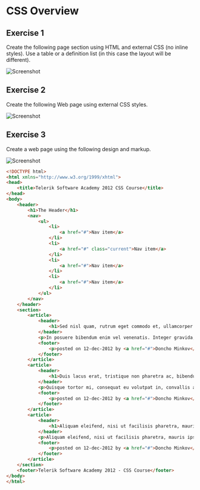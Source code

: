 # CSS Overview

## Exercise 1
Create the following page section using HTML and external CSS (no inline styles). Use a table or a definition list (in this case the layout will be different).

![Screenshot](https://github.com/flextry/Telerik-Academy/blob/master/Web%20Design%20%26%20Development/2.%20CSS%20Styling/01.%20CSS%20-%20Overview/01.%20Ticket%20Information/index.png?raw=true)

## Exercise 2
Create the following Web page using external CSS styles.

![Screenshot](https://github.com/flextry/Telerik-Academy/blob/master/Web%20Design%20%26%20Development/2.%20CSS%20Styling/01.%20CSS%20-%20Overview/02.%20Styled%20Table/index.png?raw=true)

## Exercise 3
Create a web page using the following design and markup.

![Screenshot](https://github.com/flextry/Telerik-Academy/blob/master/Web%20Design%20%26%20Development/2.%20CSS%20Styling/01.%20CSS%20-%20Overview/03.%20Stylization%20of%20page/index.png?raw=true)


```html
<!DOCTYPE html>
<html xmlns="http://www.w3.org/1999/xhtml">
<head>
    <title>Telerik Software Academy 2012 CSS Course</title>
</head>
<body>
    <header>
        <h1>The Header</h1>
        <nav>
            <ul>
                <li>
                    <a href="#">Nav item</a>
                </li>
                <li>
                    <a href="#" class="current">Nav item</a>
                </li>
                <li>
                    <a href="#">Nav item</a>
                </li>
                <li>
                    <a href="#">Nav item</a>
                </li>
            </ul>
        </nav>
    </header>
    <section>
        <article>
            <header>
                <h1>Sed nisl quam, rutrum eget commodo et, ullamcorper sed quam</h1>
            </header>
            <p>In posuere bibendum enim vel venenatis. Integer gravida, tortor quis gravida fermentum, libero orci hendrerit sapien, sed facilisis turpis mauris vitae turpis. Suspendisse nunc justo, dapibus in condimentum eget, rutrum id risus. Ut varius vulputate tortor. Suspendisse fermentum laoreet ante, ut placerat enim condimentum tristique. Sed gravida scelerisque enim at euismod. Integer aliquam vehicula purus quis accumsan. Nulla eu orci nec metus condimentum vestibulum sit amet quis lacus. Mauris tempor venenatis ultrices. Phasellus et leo a massa dapibus pharetra. Donec ut tellus vel mauris imperdiet ornare. Aliquam lacus purus, dictum et tristique id, ornare vitae arcu. Sed rutrum, neque sit amet euismod viverra, libero erat fermentum neque, a cursus libero urna eu erat. Pellentesque at tempor risus.</p>
            <footer>
                <p>posted on 12-dec-2012 by <a href="#">Doncho Minkov</a></p>
            </footer>
        </article>
        <article>
            <header>
                <h1>Duis lacus erat, tristique non pharetra ac, bibendum sit amet ante</h1>
            </header>
            <p>Quisque tortor mi, consequat eu volutpat in, convallis a turpis. Aenean neque mi, vehicula id sollicitudin hendrerit, posuere quis elit. Aliquam ultricies ante fringilla tortor scelerisque a pharetra orci ornare. Vivamus nec mi id lorem ullamcorper convallis. Maecenas ornare volutpat dui. Aliquam erat volutpat. Aliquam erat volutpat. Nulla gravida erat nec erat pulvinar sed rhoncus risus congue. Nulla vel dui elit.</p>
            <footer>
                <p>posted on 12-dec-2012 by <a href="#">Doncho Minkov</a></p>
            </footer>
        </article>
        <article>
            <header>
                <h1>Aliquam eleifend, nisi ut facilisis pharetra, mauris ipsum sagittis lacus</h1>
            </header>
            <p>Aliquam eleifend, nisi ut facilisis pharetra, mauris ipsum sagittis lacus, vel aliquam urna felis ac leo. Nullam massa odio, consequat ut posuere at, lacinia at nunc. Curabitur quam dolor, malesuada ac sodales eget, malesuada eu ipsum. Class aptent taciti sociosqu ad litora torquent per conubia nostra, per inceptos himenaeos. Sed in nibh vitae ante elementum pharetra hendrerit in ligula. Proin non leo lorem, in ultricies tortor. Donec in nibh non diam ultricies feugiat vitae quis arcu. Sed sit amet odio quis eros pharetra ullamcorper. Nam id erat et leo varius molestie vitae a est. Curabitur ornare orci at dolor cursus sagittis. Phasellus vitae bibendum enim. Vestibulum ante ipsum primis in faucibus orci luctus et ultrices posuere cubilia Curae.</p>
            <footer>
                <p>posted on 12-dec-2012 by <a href="#">Doncho Minkov</a></p>
            </footer>
        </article>
    </section>
    <footer>Telerik Software Academy 2012 - CSS Course</footer>
</body>
</html>
```
